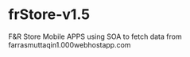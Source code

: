 # frStore-v1.5
F&amp;R Store Mobile APPS using SOA to fetch data from farrasmuttaqin1.000webhostapp.com
